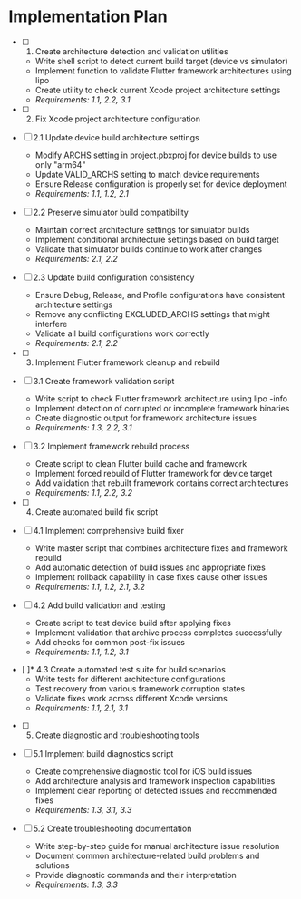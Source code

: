 # Implementation Plan

- [ ] 1. Create architecture detection and validation utilities
  - Write shell script to detect current build target (device vs simulator)
  - Implement function to validate Flutter framework architectures using lipo
  - Create utility to check current Xcode project architecture settings
  - _Requirements: 1.1, 2.2, 3.1_

- [ ] 2. Fix Xcode project architecture configuration
- [ ] 2.1 Update device build architecture settings
  - Modify ARCHS setting in project.pbxproj for device builds to use only "arm64"
  - Update VALID_ARCHS setting to match device requirements
  - Ensure Release configuration is properly set for device deployment
  - _Requirements: 1.1, 1.2, 2.1_

- [ ] 2.2 Preserve simulator build compatibility
  - Maintain correct architecture settings for simulator builds
  - Implement conditional architecture settings based on build target
  - Validate that simulator builds continue to work after changes
  - _Requirements: 2.1, 2.2_

- [ ] 2.3 Update build configuration consistency
  - Ensure Debug, Release, and Profile configurations have consistent architecture settings
  - Remove any conflicting EXCLUDED_ARCHS settings that might interfere
  - Validate all build configurations work correctly
  - _Requirements: 2.1, 2.2_

- [ ] 3. Implement Flutter framework cleanup and rebuild
- [ ] 3.1 Create framework validation script
  - Write script to check Flutter framework architecture using lipo -info
  - Implement detection of corrupted or incomplete framework binaries
  - Create diagnostic output for framework architecture issues
  - _Requirements: 1.3, 2.2, 3.1_

- [ ] 3.2 Implement framework rebuild process
  - Create script to clean Flutter build cache and framework
  - Implement forced rebuild of Flutter framework for device target
  - Add validation that rebuilt framework contains correct architectures
  - _Requirements: 1.1, 2.2, 3.2_

- [ ] 4. Create automated build fix script
- [ ] 4.1 Implement comprehensive build fixer
  - Write master script that combines architecture fixes and framework rebuild
  - Add automatic detection of build issues and appropriate fixes
  - Implement rollback capability in case fixes cause other issues
  - _Requirements: 1.1, 1.2, 2.1, 3.2_

- [ ] 4.2 Add build validation and testing
  - Create script to test device build after applying fixes
  - Implement validation that archive process completes successfully
  - Add checks for common post-fix issues
  - _Requirements: 1.1, 1.2, 3.1_

- [ ]* 4.3 Create automated test suite for build scenarios
  - Write tests for different architecture configurations
  - Test recovery from various framework corruption states
  - Validate fixes work across different Xcode versions
  - _Requirements: 1.1, 2.1, 3.1_

- [ ] 5. Create diagnostic and troubleshooting tools
- [ ] 5.1 Implement build diagnostics script
  - Create comprehensive diagnostic tool for iOS build issues
  - Add architecture analysis and framework inspection capabilities
  - Implement clear reporting of detected issues and recommended fixes
  - _Requirements: 1.3, 3.1, 3.3_

- [ ] 5.2 Create troubleshooting documentation
  - Write step-by-step guide for manual architecture issue resolution
  - Document common architecture-related build problems and solutions
  - Provide diagnostic commands and their interpretation
  - _Requirements: 1.3, 3.3_